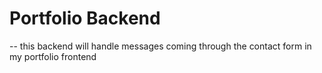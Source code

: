 # Portfolio Backend

-- this backend will handle messages coming through the contact form in my portfolio frontend
